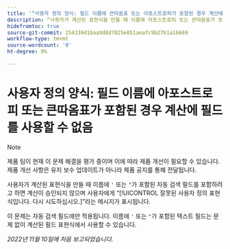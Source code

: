 ```yaml
---
title: '“사용자 정의 양식: 필드 이름에 큰따옴표 또는 아포스트로피가 포함된 경우 계산에 필드를 사용할 수 없음”'
description: “사용자가 계산된 표현식을 만들 때 이름에 아포스트로피 또는 큰따옴표가 포함된 자동 검색 필드를 포함하려고 하면 계산이 승인되지 않으며 사용자에게 “잘못된 사용자 정의 표현식입니다. 다시 시도하십시오”라는 메시지가 표시됩니다.”
hidefromtoc: true
source-git-commit: 254339d1baa9d8d7825e851aeafc9b27b1a1b669
workflow-type: tm+mt
source-wordcount: '0'
ht-degree: 0%

---
```



# 사용자 정의 양식: 필드 이름에 아포스트로피 또는 큰따옴표가 포함된 경우 계산에 필드를 사용할 수 없음

>[!NOTE]
>
>제품 팀이 현재 이 문제 해결을 평가 중이며 이에 따라 제품 개선이 필요할 수 있습니다. 제품 개선 사항은 유지 보수 업데이트가 아니라 제품 공지를 통해 전달됩니다.

사용자가 계산된 표현식을 만들 때 이름에 `'` 또는 `"`가 포함된 자동 검색 필드를 포함하려고 하면 계산이 승인되지 않으며 사용자에게 “[!UICONTROL 잘못된 사용자 정의 표현식입니다. 다시 시도하십시오.]”라는 메시지가 표시됩니다.

이 문제는 자동 검색 필드에만 적용됩니다. 이름에 `'` 또는 `"`가 포함된 텍스트 필드는 문제 없이 계산된 필드 표현식에서 사용할 수 있습니다.

_2022년 11월 10일에 처음 보고되었습니다._


